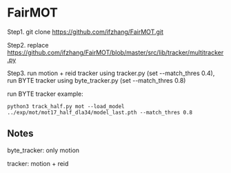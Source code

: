 # FairMOT

Step1.  git clone https://github.com/ifzhang/FairMOT.git


Step2. replace https://github.com/ifzhang/FairMOT/blob/master/src/lib/tracker/multitracker.py


Step3. run motion + reid tracker using tracker.py (set --match_thres 0.4), run BYTE tracker using byte_tracker.py (set --match_thres 0.8)

run BYTE tracker example: 
```
python3 track_half.py mot --load_model ../exp/mot/mot17_half_dla34/model_last.pth --match_thres 0.8
```


## Notes
byte_tracker: only motion

tracker: motion + reid
